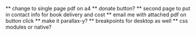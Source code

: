 ** change to single page pdf on a4
** donate button?
** second page to put in contact info for book delivery and cost
** email me with attached pdf on button click
\*\* make it parallax-y?
\*\* breakpoints for desktop as well
\*\* css modules or native?
